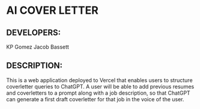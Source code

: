 # AI COVER LETTER

## DEVELOPERS:

KP Gomez
Jacob Bassett

## DESCRIPTION:

This is a web application deployed to Vercel that enables users to structure coverletter queries to ChatGPT. A user will be able to add previous resumes and coverletters to a prompt along with a job description, so that ChatGPT can generate a first draft coverletter for that job in the voice of the user.